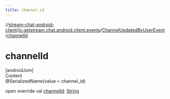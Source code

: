```yaml
---
title: channel-id
---
```

//[stream-chat-android-client](../../../index.md)/[io.getstream.chat.android.client.events](../index.md)/[ChannelUpdatedByUserEvent](index.md)/[channelId](channelId.md)



# channelId  
[androidJvm]  
Content  
@SerializedName(value = channel_id)  
  
open override val [channelId](channelId.md): [String](https://kotlinlang.org/api/latest/jvm/stdlib/kotlin/-string/index.html)  



